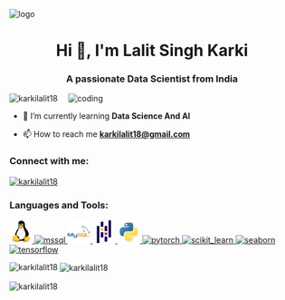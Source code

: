 ![logo](https://img.freepik.com/premium-photo/network-connection-structure-digital-background-with-dots-lines-big-data-visualization-3d-rendering_698341-770.jpg?w=1380)
<h1 align="center">Hi 👋, I'm Lalit Singh Karki</h1>
<h3 align="center">A passionate Data Scientist from India</h3>

<img align="right" alt="coding" width="400" src="https://imgs.search.brave.com/GR1fmKzY2AF7dsngP-nXJScZKUWbfvENzzVyfMSlN4Q/rs:fit:500:0:0:0/g:ce/aHR0cHM6Ly9yYXcu/Z2l0aHVidXNlcmNv/bnRlbnQuY29tL1Ro/ZUR1ZGVUaGF0Q29k/ZS9UaGVEdWRlVGhh/dENvZGUvbWFzdGVy/L0Fzc2V0cy9EZXNp/Z25lci5naWY.jpeg">
<p align="left"> <img src="https://komarev.com/ghpvc/?username=karkilalit18&label=Profile%20views&color=0e75b6&style=flat" alt="karkilalit18" /> </p>

- 🌱 I’m currently learning **Data Science And AI**

- 📫 How to reach me **karkilalit18@gmail.com**

<h3 align="left">Connect with me:</h3>
<p align="left">
<a href="https://linkedin.com/in/karkilalit18" target="blank"><img align="center" src="https://raw.githubusercontent.com/rahuldkjain/github-profile-readme-generator/master/src/images/icons/Social/linked-in-alt.svg" alt="karkilalit18" height="30" width="40" /></a>
</p>

<h3 align="left">Languages and Tools:</h3>
<p align="left"> <a href="https://www.linux.org/" target="_blank" rel="noreferrer"> <img src="https://raw.githubusercontent.com/devicons/devicon/master/icons/linux/linux-original.svg" alt="linux" width="40" height="40"/> </a> <a href="https://www.microsoft.com/en-us/sql-server" target="_blank" rel="noreferrer"> <img src="https://www.svgrepo.com/show/303229/microsoft-sql-server-logo.svg" alt="mssql" width="40" height="40"/> </a> <a href="https://www.mysql.com/" target="_blank" rel="noreferrer"> <img src="https://raw.githubusercontent.com/devicons/devicon/master/icons/mysql/mysql-original-wordmark.svg" alt="mysql" width="40" height="40"/> </a> <a href="https://pandas.pydata.org/" target="_blank" rel="noreferrer"> <img src="https://raw.githubusercontent.com/devicons/devicon/2ae2a900d2f041da66e950e4d48052658d850630/icons/pandas/pandas-original.svg" alt="pandas" width="40" height="40"/> </a> <a href="https://www.python.org" target="_blank" rel="noreferrer"> <img src="https://raw.githubusercontent.com/devicons/devicon/master/icons/python/python-original.svg" alt="python" width="40" height="40"/> </a> <a href="https://pytorch.org/" target="_blank" rel="noreferrer"> <img src="https://www.vectorlogo.zone/logos/pytorch/pytorch-icon.svg" alt="pytorch" width="40" height="40"/> </a> <a href="https://scikit-learn.org/" target="_blank" rel="noreferrer"> <img src="https://upload.wikimedia.org/wikipedia/commons/0/05/Scikit_learn_logo_small.svg" alt="scikit_learn" width="40" height="40"/> </a> <a href="https://seaborn.pydata.org/" target="_blank" rel="noreferrer"> <img src="https://seaborn.pydata.org/_images/logo-mark-lightbg.svg" alt="seaborn" width="40" height="40"/> </a> <a href="https://www.tensorflow.org" target="_blank" rel="noreferrer"> <img src="https://www.vectorlogo.zone/logos/tensorflow/tensorflow-icon.svg" alt="tensorflow" width="40" height="40"/> </a> </p>

<p><img align="left" src="https://github-readme-stats.vercel.app/api/top-langs?username=karkilalit18&show_icons=true&locale=en&layout=compact" alt="karkilalit18" /></p>

<p>&nbsp;<img align="center" src="https://github-readme-stats.vercel.app/api?username=karkilalit18&show_icons=true&locale=en" alt="karkilalit18" /></p>

<p><img align="center" src="https://github-readme-streak-stats.herokuapp.com/?user=karkilalit18&" alt="karkilalit18" /></p>

